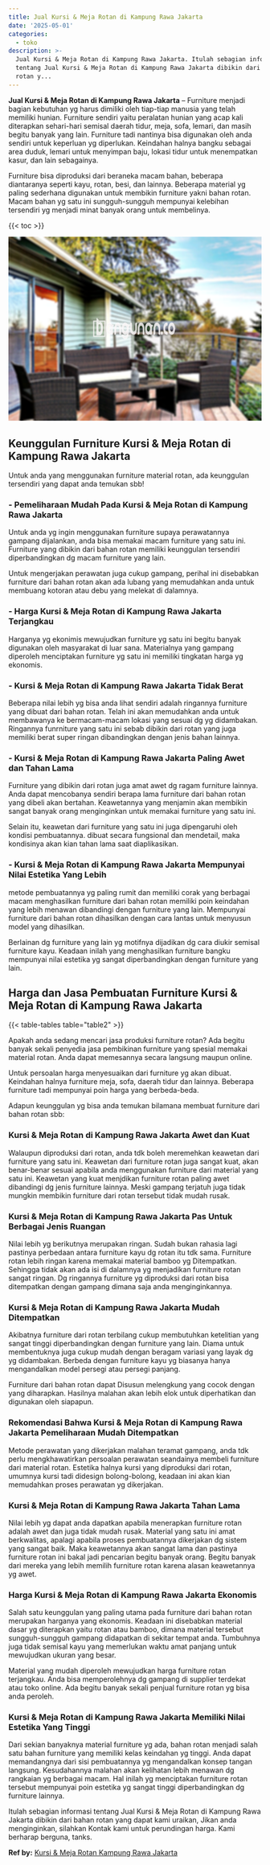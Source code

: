 ```yaml
---
title: Jual Kursi & Meja Rotan di Kampung Rawa Jakarta
date: '2025-05-01'
categories:
  - toko
description: >-
  Jual Kursi & Meja Rotan di Kampung Rawa Jakarta. Itulah sebagian informasi
  tentang Jual Kursi & Meja Rotan di Kampung Rawa Jakarta dibikin dari bahan
  rotan y...
---
```


**Jual Kursi & Meja Rotan di Kampung Rawa Jakarta** – Furniture menjadi bagian kebutuhan yg harus dimiliki oleh tiap-tiap manusia yang telah memiliki hunian. Furniture sendiri yaitu peralatan hunian yang acap kali diterapkan sehari-hari semisal daerah tidur, meja, sofa, lemari, dan masih begitu banyak yang lain. Furniture tadi nantinya bisa digunakan oleh anda sendiri untuk keperluan yg diperlukan. Keindahan halnya bangku sebagai area duduk, lemari untuk menyimpan baju, lokasi tidur untuk menempatkan kasur, dan lain sebagainya.

Furniture bisa diproduksi dari beraneka macam bahan, beberapa diantaranya seperti kayu, rotan, besi, dan lainnya. Beberapa material yg paling sederhana digunakan untuk membikin furniture yakni bahan rotan. Macam bahan yg satu ini sungguh-sungguh mempunyai kelebihan tersendiri yg menjadi minat banyak orang untuk membelinya.

{{< toc >}}

![Jual Kursi & Meja Rotan di Kampung Rawa Jakarta](/images/kursi-meja-rotan-murah35.png)

## Keunggulan Furniture Kursi & Meja Rotan di Kampung Rawa Jakarta

Untuk anda yang menggunakan furniture material rotan, ada keunggulan tersendiri yang dapat anda temukan sbb!

### \- Pemeliharaan Mudah Pada Kursi & Meja Rotan di Kampung Rawa Jakarta

Untuk anda yg ingin menggunakan furniture supaya perawatannya gampang dijalankan, anda bisa memakai macam furniture yang satu ini. Furniture yang dibikin dari bahan rotan memiliki keunggulan tersendiri diperbandingkan dg macam furniture yang lain.

Untuk mengerjakan perawatan juga cukup gampang, perihal ini disebabkan furniture dari bahan rotan akan ada lubang yang memudahkan anda untuk membuang kotoran atau debu yang melekat di dalamnya.

### \- Harga Kursi & Meja Rotan di Kampung Rawa Jakarta Terjangkau

Harganya yg ekonimis mewujudkan furniture yg satu ini begitu banyak digunakan oleh masyarakat di luar sana. Materialnya yang gampang diperoleh menciptakan furniture yg satu ini memiliki tingkatan harga yg ekonomis.

### \- Kursi & Meja Rotan di Kampung Rawa Jakarta Tidak Berat

Beberapa nilai lebih yg bisa anda lihat sendiri adalah ringannya furniture yang dibuat dari bahan rotan. Telah ini akan memudahkan anda untuk membawanya ke bermacam-macam lokasi yang sesuai dg yg didambakan. Ringannya funrniture yang satu ini sebab dibikin dari rotan yang juga memiliki berat super ringan dibandingkan dengan jenis bahan lainnya.

### \- Kursi & Meja Rotan di Kampung Rawa Jakarta Paling Awet dan Tahan Lama

Furniture yang dibikin dari rotan juga amat awet dg ragam furniture lainnya. Anda dapat mencobanya sendiri berapa lama furniture dari bahan rotan yang dibeli akan bertahan. Keawetannya yang menjamin akan membikin sangat banyak orang menginginkan untuk memakai furniture yang satu ini.

Selain itu, keawetan dari furniture yang satu ini juga dipengaruhi oleh kondisi pembuatannya. dibuat secara fungsional dan mendetail, maka kondisinya akan kian tahan lama saat diaplikasikan.

### \- Kursi & Meja Rotan di Kampung Rawa Jakarta Mempunyai Nilai Estetika Yang Lebih

metode pembuatannya yg paling rumit dan memiliki corak yang berbagai macam menghasilkan furniture dari bahan rotan memiliki poin keindahan yang lebih menawan dibandingi dengan furniture yang lain. Mempunyai furniture dari bahan rotan dihasilkan dengan cara lantas untuk menyusun model yang dihasilkan.

Berlainan dg furniture yang lain yg motifnya dijadikan dg cara diukir semisal furniture kayu. Keadaan inilah yang menghasilkan furniture bangku mempunyai nilai estetika yg sangat diperbandingkan dengan furniture yang lain.

## Harga dan Jasa Pembuatan Furniture Kursi & Meja Rotan di Kampung Rawa Jakarta

{{< table-tables table="table2" >}}

Apakah anda sedang mencari jasa produksi furniture rotan? Ada begitu banyak sekali penyedia jasa pembikinan furniture yang spesial memakai material rotan. Anda dapat memesannya secara langsung maupun online.

Untuk persoalan harga menyesuaikan dari furniture yg akan dibuat. Keindahan halnya furniture meja, sofa, daerah tidur dan lainnya. Beberapa furniture tadi mempunyai poin harga yang berbeda-beda.

Adapun keunggulan yg bisa anda temukan bilamana membuat furniture dari bahan rotan sbb:

### Kursi & Meja Rotan di Kampung Rawa Jakarta Awet dan Kuat

Walaupun diproduksi dari rotan, anda tdk boleh meremehkan keawetan dari furniture yang satu ini. Keawetan dari furniture rotan juga sangat kuat, akan benar-benar sesuai apabila anda menggunakan furniture dari material yang satu ini. Keawetan yang kuat menjdikan furniture rotan paling awet dibandingi dg jenis furniture lainnya. Meski gampang terjatuh juga tidak mungkin membikin furniture dari rotan tersebut tidak mudah rusak.

### Kursi & Meja Rotan di Kampung Rawa Jakarta Pas Untuk Berbagai Jenis Ruangan

Nilai lebih yg berikutnya merupakan ringan. Sudah bukan rahasia lagi pastinya perbedaan antara furniture kayu dg rotan itu tdk sama. Furniture rotan lebih ringan karena memakai material bamboo yg Ditempatkan. Sehingga tidak akan ada isi di dalamnya yg menjadikan furniture rotan sangat ringan. Dg ringannya furniture yg diproduksi dari rotan bisa ditempatkan dengan gampang dimana saja anda menginginkannya.

### Kursi & Meja Rotan di Kampung Rawa Jakarta Mudah Ditempatkan

Akibatnya furniture dari rotan terbilang cukup membutuhkan ketelitian yang sangat tinggi diperbandingkan dengan furniture yang lain. Diama untuk membentuknya juga cukup mudah dengan beragam variasi yang layak dg yg didambakan. Berbeda dengan furniture kayu yg biasanya hanya mengandalkan model persegi atau persegi panjang.

Furniture dari bahan rotan dapat Disusun melengkung yang cocok dengan yang diharapkan. Hasilnya malahan akan lebih elok untuk diperhatikan dan digunakan oleh siapapun.

### Rekomendasi Bahwa Kursi & Meja Rotan di Kampung Rawa Jakarta Pemeliharaan Mudah Ditempatkan

Metode perawatan yang dikerjakan malahan teramat gampang, anda tdk perlu mengkhawatirkan persoalan perawatan seandainya membeli furniture dari material rotan. Estetika halnya kursi yang diproduksi dari rotan, umumnya kursi tadi didesign bolong-bolong, keadaan ini akan kian memudahkan proses perawatan yg dikerjakan.

### Kursi & Meja Rotan di Kampung Rawa Jakarta Tahan Lama

Nilai lebih yg dapat anda dapatkan apabila menerapkan furniture rotan adalah awet dan juga tidak mudah rusak. Material yang satu ini amat berkwalitas, apalagi apabila proses pembuatannya dikerjakan dg sistem yang sangat baik. Maka keawetannya akan sangat lama dan pastinya furniture rotan ini bakal jadi pencarian begitu banyak orang. Begitu banyak dari mereka yang lebih memilih furniture rotan karena alasan keawetannya yg awet.

### Harga Kursi & Meja Rotan di Kampung Rawa Jakarta Ekonomis

Salah satu keunggulan yang paling utama pada furniture dari bahan rotan merupakan harganya yang ekonomis. Keadaan ini disebabkan material dasar yg diterapkan yaitu rotan atau bamboo, dimana material tersebut sungguh-sungguh gampang didapatkan di sekitar tempat anda. Tumbuhnya juga tidak semisal kayu yang memerlukan waktu amat panjang untuk mewujudkan ukuran yang besar.

Material yang mudah diperoleh mewujudkan harga furniture rotan terjangkau. Anda bisa memperolehnya dg gampang di supplier terdekat atau toko online. Ada begitu banyak sekali penjual furniture rotan yg bisa anda peroleh.

### Kursi & Meja Rotan di Kampung Rawa Jakarta Memiliki Nilai Estetika Yang Tinggi

Dari sekian banyaknya material furniture yg ada, bahan rotan menjadi salah satu bahan furniture yang memiliki kelas keindahan yg tinggi. Anda dapat memandangnya dari sisi pembuatannya yg mengandalkan konsep tangan langsung. Kesudahannya malahan akan kelihatan lebih menawan dg rangkaian yg berbagai macam. Hal inilah yg menciptakan furniture rotan tersebut mempunyai poin estetika yg sangat tinggi diperbandingkan dg furniture lainnya.

Itulah sebagian informasi tentang Jual Kursi & Meja Rotan di Kampung Rawa Jakarta dibikin dari bahan rotan yang dapat kami uraikan, Jikan anda menginginkan, silahkan Kontak kami untuk perundingan harga. Kami berharap berguna, tanks.

**Ref by:** [Kursi & Meja Rotan Kampung Rawa Jakarta](https://id.wikipedia.org/wiki/Kursi)

